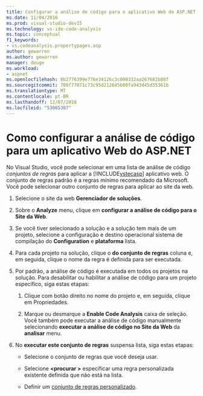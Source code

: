 ```yaml
---
title: Configurar a análise de código para o aplicativo Web do ASP.NET
ms.date: 11/04/2016
ms.prod: visual-studio-dev15
ms.technology: vs-ide-code-analysis
ms.topic: conceptual
f1_keywords:
- vs.codeanalysis.propertypages.asp
author: gewarren
ms.author: gewarren
manager: douge
ms.workload:
- aspnet
ms.openlocfilehash: 8b2776399e776e34126c3c000332aa267682b88f
ms.sourcegitcommit: 708f77071c73c95d212645b00fa943d45d35361b
ms.translationtype: MT
ms.contentlocale: pt-BR
ms.lasthandoff: 12/07/2018
ms.locfileid: "53065307"
---
```

# <a name="how-to-configure-code-analysis-for-an-aspnet-web-application"></a>Como configurar a análise de código para um aplicativo Web do ASP.NET

No Visual Studio, você pode selecionar em uma lista de análise de código *conjuntos de regras* para aplicar a [!INCLUDE[vstecasp](../code-quality/includes/vstecasp_md.md)] aplicativo web. O conjunto de regras padrão é a regras mínimo recomendado da Microsoft. Você pode selecionar outro conjunto de regras para aplicar ao site da web.

1. Selecione o site da web **Gerenciador de soluções**.

2. Sobre o **Analyze** menu, clique em **configurar a análise de código para o Site da Web**.

3. Se você tiver selecionado a solução e a solução tem mais de um projeto, selecione a configuração e destino operacional sistema de compilação do **Configuration** e **plataforma** lista.

4. Para cada projeto na solução, clique o **do conjunto de regras** coluna e, em seguida, clique o nome da regra é definida para ser executada.

5. Por padrão, a análise de código é executada em todos os projetos na solução. Para desabilitar ou habilitar a análise de código para um projeto específico, siga estas etapas:

    1. Clique com botão direito no nome do projeto e, em seguida, clique em Propriedades.

    2. Marque ou desmarque a **Enable Code Analysis** caixa de seleção. Você também pode executar a análise de código manualmente selecionando **executar a análise de código no Site da Web** da **analisar** menu.

6. No **executar este conjunto de regras** suspensa lista, siga estas etapas:

    - Selecione o conjunto de regras que você deseja usar.

    - Selecione  **\<procurar >** especificar uma regra personalizada existente definida que não está na lista.

    - Definir um [conjunto de regras personalizado](../code-quality/how-to-create-a-custom-rule-set.md).